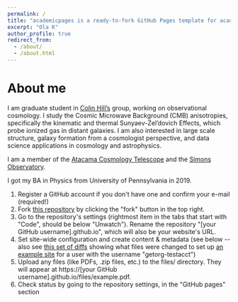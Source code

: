 ```yaml
---
permalink: /
title: "academicpages is a ready-to-fork GitHub Pages template for academic personal websites"
excerpt: "Ola K"
author_profile: true
redirect_from:
  - /about/
  - /about.html
---
```



About me
======
I am graduate student in [Colin Hill’s](http://user.astro.columbia.edu/~jch/) group, working on observational cosmology. I study the Cosmic Microwave Background (CMB) anisotropies, specifically the kinematic and thermal Sunyaev-Zel’dovich Effects, which probe ionized gas in distant galaxies. I am also interested in large scale structure, galaxy formation from a cosmologist perspective, and data science applications in cosmology and astrophysics.

I am a member of the [Atacama Cosmology Telescope](https://act.princeton.edu/) and the [Simons Observatory](https://simonsobservatory.org/).

I got my BA in Physics from University of Pennsylvania in 2019.

1. Register a GitHub account if you don't have one and confirm your e-mail (required!)
1. Fork [this repository](https://github.com/academicpages/academicpages.github.io) by clicking the "fork" button in the top right.
1. Go to the repository's settings (rightmost item in the tabs that start with "Code", should be below "Unwatch"). Rename the repository "[your GitHub username].github.io", which will also be your website's URL.
1. Set site-wide configuration and create content & metadata (see below -- also see [this set of diffs](http://archive.is/3TPas) showing what files were changed to set up [an example site](https://getorg-testacct.github.io) for a user with the username "getorg-testacct")
1. Upload any files (like PDFs, .zip files, etc.) to the files/ directory. They will appear at https://[your GitHub username].github.io/files/example.pdf.  
1. Check status by going to the repository settings, in the "GitHub pages" section
